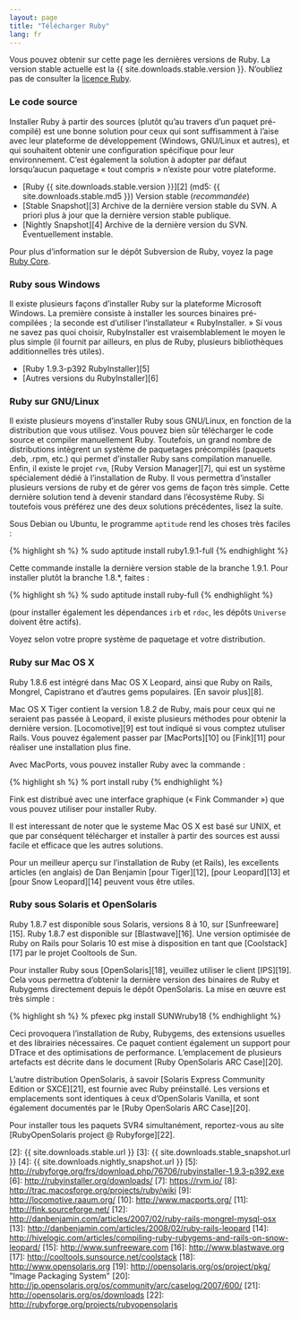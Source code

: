```yaml
---
layout: page
title: "Télécharger Ruby"
lang: fr
---
```


Vous pouvez obtenir sur cette page les dernières versions de Ruby. La
version stable actuelle est la {{ site.downloads.stable.version }}.
N’oubliez pas de consulter la [licence Ruby][1].

### Le code source

Installer Ruby à partir des sources (plutôt qu’au travers d’un paquet
pré-compilé) est une bonne solution pour ceux qui sont suffisamment à
l’aise avec leur plateforme de développement (Windows, GNU/Linux et
autres), et qui souhaitent obtenir une configuration spécifique pour
leur environnement. C’est également la solution à adopter par défaut
lorsqu’aucun paquetage « tout compris » n’existe pour votre plateforme.

* [Ruby {{ site.downloads.stable.version }}][2]
  (md5:&nbsp;{{ site.downloads.stable.md5 }}) Version stable (*recommandée*)
* [Stable Snapshot][3] Archive de la dernière version stable du SVN. A
  priori plus à jour que la dernière version stable publique.
* [Nightly Snapshot][4] Archive de la dernière version du SVN.
  Éventuellement instable.

Pour plus d’information sur le dépôt Subversion de Ruby, voyez la page
[Ruby Core](/fr/community/ruby-core/).

### Ruby sous Windows

Il existe plusieurs façons d’installer Ruby sur la plateforme Microsoft
Windows. La première consiste à installer les sources binaires
pré-compilées ; la seconde est d’utiliser l’installateur
« RubyInstaller. » Si vous ne savez pas quoi choisir, RubyInstaller est
vraisemblablement le moyen le plus simple (il fournit par ailleurs, en
plus de Ruby, plusieurs bibliothèques additionnelles très utiles).

* [Ruby 1.9.3-p392 RubyInstaller][5]
* [Autres versions du RubyInstaller][6]

### Ruby sur GNU/Linux

Il existe plusieurs moyens d’installer Ruby sous GNU/Linux, en fonction
de la distribution que vous utilisez. Vous pouvez bien sûr télécharger
le code source et compiler manuellement Ruby. Toutefois, un grand nombre
de distributions intègrent un système de paquetages précompilés (paquets
.deb, .rpm, etc.) qui permet d’installer Ruby sans compilation manuelle.
Enfin, il existe le projet `rvm`, [Ruby Version Manager][7], qui est un
système spécialement dédié à l’installation de Ruby. Il vous permettra
d’installer plusieurs versions de ruby et de gérer vos gems de façon
très simple. Cette dernière solution tend à devenir standard dans
l’écosystème Ruby. Si toutefois vous préférez une des deux solutions
précédentes, lisez la suite.

Sous Debian ou Ubuntu, le programme `aptitude` rend les choses très
faciles :

{% highlight sh %}
% sudo aptitude install ruby1.9.1-full
{% endhighlight %}

Cette commande installe la dernière version stable de la branche 1.9.1.
Pour installer plutôt la branche 1.8.\*, faites :

{% highlight sh %}
% sudo aptitude install ruby-full
{% endhighlight %}

(pour installer également les dépendances `irb` et `rdoc`, les dépôts
`Universe` doivent être actifs).

Voyez selon votre propre système de paquetage et votre distribution.

### Ruby sur Mac OS X

Ruby 1.8.6 est intégré dans Mac OS X Leopard, ainsi que Ruby on Rails,
Mongrel, Capistrano et d’autres gems populaires. [En savoir plus][8].

Mac OS X Tiger contient la version 1.8.2 de Ruby, mais pour ceux qui ne
seraient pas passée à Leopard, il existe plusieurs méthodes pour obtenir
la dernière version. [Locomotive][9] est tout indiqué si vous comptez
utuliser Rails. Vous pouvez également passer par [MacPorts][10] ou
[Fink][11] pour réaliser une installation plus fine.

Avec MacPorts, vous pouvez installer Ruby avec la commande :

{% highlight sh %}
% port install ruby
{% endhighlight %}

Fink est distribué avec une interface graphique (« Fink Commander ») que
vous pouvez utiliser pour installer Ruby.

Il est interessant de noter que le systeme Mac OS X est basé sur UNIX,
et que par conséquent télécharger et installer à partir des sources est
aussi facile et efficace que les autres solutions.

Pour un meilleur aperçu sur l’installation de Ruby (et Rails), les
excellents articles (en anglais) de Dan Benjamin [pour Tiger][12], [pour
Leopard][13] et [pour Snow Leopard][14] peuvent vous être utiles.

### Ruby sous Solaris et OpenSolaris

Ruby 1.8.7 est disponible sous Solaris, versions 8 à 10, sur
[Sunfreeware][15]. Ruby 1.8.7 est disponible sur [Blastwave][16]. Une
version optimisée de Ruby on Rails pour Solaris 10 est mise à
disposition en tant que [Coolstack][17] par le projet Cooltools de Sun.

Pour installer Ruby sous [OpenSolaris][18], veuillez utiliser le client
[IPS][19]. Cela vous permettra d’obtenir la dernière version des
binaires de Ruby et Rubygems directement depuis le dépôt OpenSolaris. La
mise en œuvre est très simple :

{% highlight sh %}
% pfexec pkg install SUNWruby18
{% endhighlight %}

Ceci provoquera l’installation de Ruby, Rubygems, des extensions
usuelles et des librairies nécessaires. Ce paquet contient également un
support pour DTrace et des optimisations de performance. L’emplacement
de plusieurs artefacts est décrite dans le document [Ruby OpenSolaris
ARC Case][20].

L’autre distribution OpenSolaris, à savoir [Solaris Express Community
Edition or SXCE][21], est fournie avec Ruby préinstallé. Les versions et
emplacements sont identiques à ceux d’OpenSolaris Vanilla, et sont
également documentés par le [Ruby OpenSolaris ARC Case][20].

Pour installer tous les paquets SVR4 simultanément, reportez-vous au
site [RubyOpenSolaris project @ Rubyforge][22].



[1]: /en/about/license.txt 
[2]: {{ site.downloads.stable.url }}
[3]: {{ site.downloads.stable_snapshot.url }}
[4]: {{ site.downloads.nightly_snapshot.url }}
[5]: http://rubyforge.org/frs/download.php/76706/rubyinstaller-1.9.3-p392.exe 
[6]: http://rubyinstaller.org/downloads/ 
[7]: https://rvm.io/ 
[8]: http://trac.macosforge.org/projects/ruby/wiki 
[9]: http://locomotive.raaum.org/ 
[10]: http://www.macports.org/ 
[11]: http://fink.sourceforge.net/ 
[12]: http://danbenjamin.com/articles/2007/02/ruby-rails-mongrel-mysql-osx 
[13]: http://danbenjamin.com/articles/2008/02/ruby-rails-leopard 
[14]: http://hivelogic.com/articles/compiling-ruby-rubygems-and-rails-on-snow-leopard/ 
[15]: http://www.sunfreeware.com 
[16]: http://www.blastwave.org 
[17]: http://cooltools.sunsource.net/coolstack 
[18]: http://www.opensolaris.org 
[19]: http://opensolaris.org/os/project/pkg/ "Image Packaging System"
[20]: http://jp.opensolaris.org/os/community/arc/caselog/2007/600/ 
[21]: http://opensolaris.org/os/downloads 
[22]: http://rubyforge.org/projects/rubyopensolaris 
